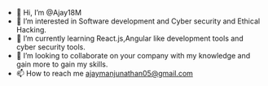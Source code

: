 - 👋 Hi, I’m @Ajay18M
- 👀 I’m interested in Software development and Cyber security and Ethical Hacking.
- 🌱 I’m currently learning React.js,Angular like development tools and cyber security tools.
- 💞️ I’m looking to collaborate on your company with my knowledge and gain more to gain my skills.
- 📫 How to reach me ajaymanjunathan05@gmail.com

<!---
Ajay18M/Ajay18M is a ✨ special ✨ repository because its `README.md` (this file) appears on your GitHub profile.
You can click the Preview link to take a look at your changes.
--->
